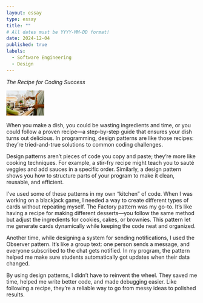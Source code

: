 ```yaml
---
layout: essay
type: essay
title: ""
# All dates must be YYYY-MM-DD format!
date: 2024-12-04
published: true
labels:
  - Software Engineering
  - Design
---
```



*The Recipe for Coding Success*

<img width="100px" class="rounded float-start pe-4" src="../img/DP/istockphoto-1477430966-612x612.jpg">

When you make a dish, you could be wasting ingredients and time, or you could follow a proven recipe—a step-by-step guide that ensures your dish turns out delicious. In programming, design patterns are like those recipes: they’re tried-and-true solutions to common coding challenges.

Design patterns aren’t pieces of code you copy and paste; they’re more like cooking techniques. For example, a stir-fry recipe might teach you to sauté veggies and add sauces in a specific order. Similarly, a design pattern shows you how to structure parts of your program to make it clean, reusable, and efficient.

I’ve used some of these patterns in my own “kitchen” of code. When I was working on a blackjack game, I needed a way to create different types of cards without repeating myself. The Factory pattern was my go-to. It’s like having a recipe for making different desserts—you follow the same method but adjust the ingredients for cookies, cakes, or brownies. This pattern let me generate cards dynamically while keeping the code neat and organized.

Another time, while designing a system for sending notifications, I used the Observer pattern. It’s like a group text: one person sends a message, and everyone subscribed to the chat gets notified. In my program, the pattern helped me make sure students automatically got updates when their data changed.

By using design patterns, I didn’t have to reinvent the wheel. They saved me time, helped me write better code, and made debugging easier. Like following a recipe, they’re a reliable way to go from messy ideas to polished results.
